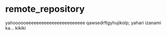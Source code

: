 # remote_repository

yahoooooeeeeeeeeeeeeeeeeeeeeeee
qawsedrftgyhujikolp;
yahari izanami ka...
kikiki
